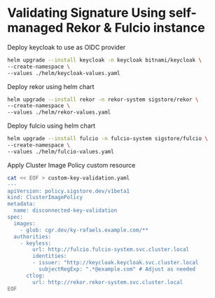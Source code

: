 # Validating Signature Using self-managed Rekor & Fulcio instance

Deploy keycloak to use as OIDC provider

```bash
helm upgrade --install keycloak -n keycloak bitnami/keycloak \
--create-namespace \
--values ./helm/keycloak-values.yaml
```

Deploy rekor using helm chart 

```bash
helm upgrade --install rekor -n rekor-system sigstore/rekor \
--create-namespace \
--values ./helm/rekor-values.yaml
```

Deploy fulcio using helm chart

```bash
helm upgrade --install fulcio -n fulcio-system sigstore/fulcio \
--create-namespace \
--values ./helm/fulcio-values.yaml
```

Apply Cluster Image Policy custom resource

```bash
cat << EOF > custom-key-validation.yaml
---
apiVersion: policy.sigstore.dev/v1beta1
kind: ClusterImagePolicy
metadata:
  name: disconnected-key-validation
spec:
  images:
    - glob: cgr.dev/ky-rafaels.example.com/**
  authorities:
    - keyless:
        url: http://fulcio.fulcio-system.svc.cluster.local
        identities:
        - issuer: "http://keycloak.keycloak.svc.cluster.local
          subjectRegExp: ".*@example.com" # Adjust as needed
      ctlog:
        url: http://rekor.rekor-system.svc.cluster.local
EOF
```